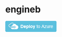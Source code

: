 # engineb
<a href="https://portal.azure.com/#create/Microsoft.Template/uri/https%3A%2F%2Fraw.githubusercontent.com%2Fthataide%2Fengineb%2Fmaster%2FARM_azure_deployment_script%2Ftemplate.json" target="_blank">
    <img src="https://raw.githubusercontent.com/Azure/azure-quickstart-templates/master/1-CONTRIBUTION-GUIDE/images/deploytoazure.png"/>
</a>
